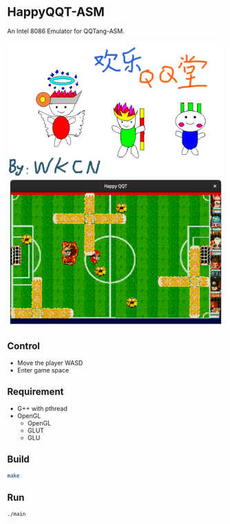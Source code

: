 # HappyQQT-ASM
An Intel 8086 Emulator for QQTang-ASM.

![](./pic/title.png)
![](./pic/screenshot1.png)

## Control 
- Move the player
    WASD
- Enter game
    space

## Requirement
- G++ with pthread
- OpenGL
    - OpenGL
    - GLUT
    - GLU

## Build
```bash
make
```

## Run
```bash
./main
```
